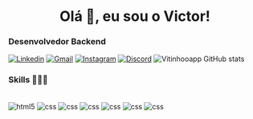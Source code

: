 <h1 align="center">Olá 👋, eu sou o Victor!</h1>

### Desenvolvedor Backend

[![Linkedin](https://img.shields.io/badge/LinkedIn-0077B5?style=for-the-badge&logo=linkedin&logoColor=white)](https://www.linkedin.com/in/victor-aparecido-96a242202/)
[![Gmail](https://img.shields.io/badge/Gmail-D14836?style=for-the-badge&logo=gmail&logoColor=white)](https://aparecidovictor969@gmail.com)
[![Instagram](https://img.shields.io/badge/Instagram-E4405F?style=for-the-badge&logo=instagram&logoColor=white)](https://instagram.com/victorrbeiro_)
[![Discord](https://img.shields.io/badge/Discord-7289DA?style=for-the-badge&logo=discord&logoColor=white)](https://discord.com/channels/@me)
![Vitinhooapp GitHub stats](https://github-readme-stats.vercel.app/api?username=Vitinhooapp&show_icons=true&theme=blue)

### Skills 👨🏿‍💻

<div style="display: inline_block"><br/>
  <img align="center" alt="html5" src="https://img.shields.io/badge/HTML5-E34F26?style=for-the-badge&logo=html5&logoColor=white" />
  <img align="center" alt="css" src="https://img.shields.io/badge/CSS3-1572B6?style=for-the-badge&logo=css3&logoColor=white" />
  <img align="center" alt="css" src="https://img.shields.io/badge/Java-ED8B00?style=for-the-badge&logo=openjdk&logoColor=white" />
  <img align="center" alt="css" src="	https://img.shields.io/badge/Spring-6DB33F?style=for-the-badge&logo=spring&logoColor=white"/>
  <img align="center" alt="css" src="https://img.shields.io/badge/JavaScript-F7DF1E?style=for-the-badge&logo=javascript&logoColor=black"/>
  <img align="center" alt="css" src="	https://img.shields.io/badge/MySQL-00000F?style=for-the-badge&logo=mysql&logoColor=white"/>
  <img align="center" alt="css" src="https://img.shields.io/badge/Amazon_AWS-232F3E?style=for-the-badge&logo=amazon-aws&logoColor=white"/>
  
  

</div><br/>
